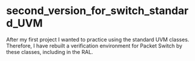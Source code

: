 # second_version_for_switch_standard_UVM
After my first project I wanted to practice using the standard UVM classes.
Therefore, I have rebuilt a verification environment for Packet Switch by these classes, including in the RAL.
